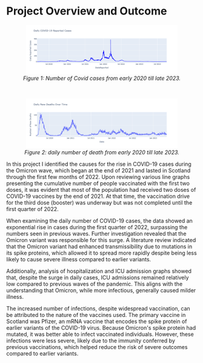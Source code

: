# Project Overview and Outcome
<p align="center">
  <img src="./plots/daily_cases.png" width="400">
  <br>
  <em>Figure 1: Number of Covid cases from early 2020 till late 2023.</em>
</p>

<br/>

<p align="center">
  <img src="./plots/daily_new_deaths.png" width="400">
  <br>
  <em>Figure 2: daily number of death from early 2020 till late 2023.</em>
</p>

In this project I identified the causes for the rise in COVID-19 cases during the Omicron wave, which began at the end of 2021 and lasted in Scotland through the first few months of 2022. Upon reviewing various line graphs presenting the cumulative number of people vaccinated with the first two doses, it was evident that most of the population had received two doses of COVID-19 vaccines by the end of 2021. At that time, the vaccination drive for the third dose (booster) was underway but was not completed until the first quarter of 2022.

When examining the daily number of COVID-19 cases, the data showed an exponential rise in cases during the first quarter of 2022, surpassing the numbers seen in previous waves. Further investigation revealed that the Omicron variant was responsible for this surge. A literature review indicated that the Omicron variant had enhanced transmissibility due to mutations in its spike proteins, which allowed it to spread more rapidly despite being less likely to cause severe illness compared to earlier variants.

Additionally, analysis of hospitalization and ICU admission graphs showed that, despite the surge in daily cases, ICU admissions remained relatively low compared to previous waves of the pandemic. This aligns with the understanding that Omicron, while more infectious, generally caused milder illness.

The increased number of infections, despite widespread vaccination, can be attributed to the nature of the vaccines used. The primary vaccine in Scotland was Pfizer, an mRNA vaccine that encodes the spike protein of earlier variants of the COVID-19 virus. Because Omicron's spike protein had mutated, it was better able to infect vaccinated individuals. However, these infections were less severe, likely due to the immunity conferred by previous vaccinations, which helped reduce the risk of severe outcomes compared to earlier variants.
